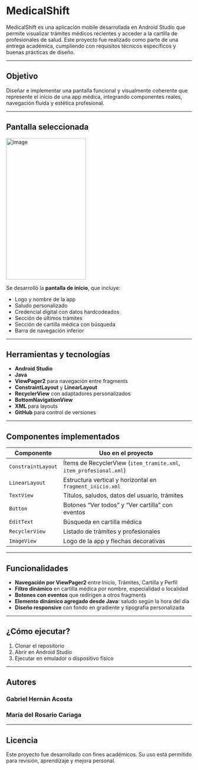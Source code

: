# MedicalShift

MedicalShift es una aplicación mobile desarrollada en Android Studio que permite visualizar trámites médicos recientes y acceder a la cartilla de profesionales de salud. Este proyecto fue realizado como parte de una entrega académica, cumpliendo con requisitos técnicos específicos y buenas prácticas de diseño.

---

## Objetivo

Diseñar e implementar una pantalla funcional y visualmente coherente que represente el inicio de una app médica, integrando componentes reales, navegación fluida y estética profesional.

---

## Pantalla seleccionada

<img width="216" height="384" alt="image" src="https://github.com/user-attachments/assets/ff74f909-5bde-4538-b365-3c1483524413" />

Se desarrolló la **pantalla de inicio**, que incluye:

- Logo y nombre de la app
- Saludo personalizado
- Credencial digital con datos hardcodeados
- Sección de últimos trámites
- Sección de cartilla médica con búsqueda
- Barra de navegación inferior

---

## Herramientas y tecnologías

- **Android Studio**
- **Java**
- **ViewPager2** para navegación entre fragments
- **ConstraintLayout** y **LinearLayout**
- **RecyclerView** con adaptadores personalizados
- **BottomNavigationView**
- **XML** para layouts
- **GitHub** para control de versiones

---

## Componentes implementados

| Componente         | Uso en el proyecto                            |
|--------------------|-----------------------------------------------|
| `ConstraintLayout` | Ítems de RecyclerView (`item_tramite.xml`, `item_profesional.xml`) |
| `LinearLayout`     | Estructura vertical y horizontal en `fragment_inicio.xml` |
| `TextView`         | Títulos, saludos, datos del usuario, trámites |
| `Button`           | Botones “Ver todos” y “Ver cartilla” con eventos |
| `EditText`         | Búsqueda en cartilla médica                   |
| `RecyclerView`     | Listado de trámites y profesionales           |
| `ImageView`        | Logo de la app y flechas decorativas          |

---

## Funcionalidades

- **Navegación por ViewPager2** entre Inicio, Trámites, Cartilla y Perfil
- **Filtro dinámico** en cartilla médica por nombre, especialidad o localidad
- **Botones con eventos** que redirigen a otros fragments
- **Elemento dinámico agregado desde Java**: saludo según la hora del día
- **Diseño responsive** con fondo en gradiente y tipografía personalizada

---

## ¿Cómo ejecutar?

1. Clonar el repositorio
2. Abrir en Android Studio
3. Ejecutar en emulador o dispositivo físico

---

## Autores

### **Gabriel Hernán Acosta**

### **María del Rosario Cariaga**


---

## Licencia

Este proyecto fue desarrollado con fines académicos. Su uso está permitido para revisión, aprendizaje y mejora personal.
